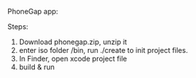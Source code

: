 
PhoneGap app: 

Steps:
1) Download phonegap.zip, unzip it
2) enter iso folder /bin, run ./create to init project files.
3) In Finder, open xcode project file
4) build & run 
